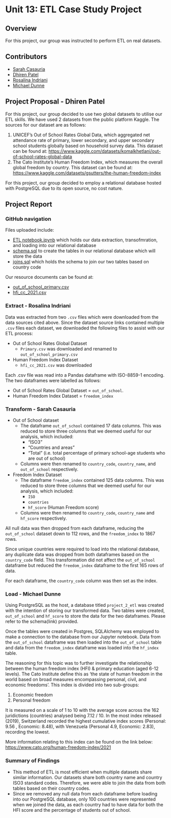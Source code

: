 # Unit 13: ETL Case Study Project

## Overview

For this project, our group was instructed to perform ETL on real datasets.

## Contributors
* [Sarah Casauria](https://github.com/sarahcasauria)
* [Dhiren Patel](https://github.com/DhirenkumarP)
* [Rosalina Indriani](https://github.com/oshabu)
* [Michael Dunne](https://github.com/michaeldunneMD17)

## Project Proposal - Dhiren Patel
For this project, our group decided to use two global datasets to utilise our ETL skills. We have used 2 datasets from the public platform Kaggle. The sources for our dataset are as follows:
1. UNICEF’s Out of School Rates Global Data, which aggregated net attendance rate of primary, lower secondary, and upper secondary school students globally based on household survey data. This dataset can be found at: https://www.kaggle.com/datasets/komalkhetlani/out-of-school-rates-global-data
2. The Cato Institute’s Human Freedom Index, which measures the overall global freedom by country. This dataset can be found at: https://www.kaggle.com/datasets/gsutters/the-human-freedom-index

For this project, our group decided to employ a relational database hosted with PostgreSQL due to its open source, no cost nature.

## Project Report
### GitHub navigation
Files uploaded include:
* [ETL notebook.ipynb](https://github.com/sarahcasauria/Project_2_ETL/blob/main/ETL%20notebook.ipynb) which holds our data extraction, transofmration, and loading into our relational database
* [schema.sql](https://github.com/sarahcasauria/Project_2_ETL/blob/main/schema.sql) to create the tables in our relational database which will store the data
* [joins.sql](https://github.com/sarahcasauria/Project_2_ETL/blob/main/joins.sql) which holds the schema to join our two tables based on country code

Our resource documents can be found at:
* [out_of_school_primary.csv](out_of_school_primary.csv)
* [hfi_cc_2021.csv](hfi_cc_2021.csv)

### Extract  - Rosalina Indriani
Data was extracted from two `.csv` files which were downloaded from the data sources cited above. Since the dataset source links contained multiple `.csv` files each dataset, we downloaded the following files to assist with our ETL process:
* Out of School Rates Global Dataset
   * `Primary.csv` was downloaded and renamed to `out_of_school_primary.csv`
* Human Freedom Index Dataset
   * `hfi_cc_2021.csv` was downloaded

Each .csv file was read into a Pandas dataframe with ISO-8859-1 encoding. The two dataframes were labelled as follows:
* Out of School Rates Global Dataset = `out_of_school`.
* Human Freedom Index Dataset = `freedom_index`

### Transform - Sarah Casauria
* Out of School dataset
    * The dataframe `out_of_school` contained 17 data columns. This was reduced to store three columns that we deemed useful for our analysis, which included:
        * “ISO3”
        * “Countries and areas”
        * “Total” (i.e. total percentage of primary school-age students who are out of school)
    * Columns were then renamed to `country_code`, `country_name`, and `out_of_school` respectively.
* Freedom Index Dataset
    * The dataframe `freedom_index` contained 125 data columns. This was reduced to store three columns that we deemed useful for our analysis, which included:
        * `ISO`
        * `countries`
        * `hf_score` (Human Freedom score)
    * Columns were then renamed to `country_code`, `country_name` and `hf_score` respectively.

All null data was then dropped from each dataframe, reducing the `out_of_school` dataset down to 112 rows, and the `freedom_index` to 1867 rows.

Since unique countries were required to load into the relational database, any duplicate data was dropped from both dataframes based on the `country_code` field. This transformation did not affect the `out_of_school` dataframe but reduced the `freedom_index` dataframe to the first 165 rows of data.

For each dataframe, the `country_code` column was then set as the index.

### Load - Michael Dunne
Using PostgreSQL as the host, a database titled `project_2_etl` was created with the intention of storing our transformed data. Two tables were created, `out_of_school` and `hf_score` to store the data for the two dataframes. Please refer to the schema(link) provided.

Once the tables were created in Postgres, SQLAlchemy was employed to make a connection to the database from our Jupyter notebook. Data from the `out_of_school` dataframe was then loaded into the `out_of_school` table and data from the `freedom_index` dataframe was loaded into the `hf_index` table.

The reasoning for this topic was to further investigate the relationship between the human freedom index (HFI) & primary education (aged 6-12 levels). The Cato Institute define this as ‘the state of human freedom in the world based on broad measures encompassing personal, civil, and economic freedoms’. This index is divided into two sub-groups:
1. Economic freedom 
2. Personal freedom

It is measured on a scale of 1 to 10 with the average score across the 162 juridictions (countries) analysed being 7.12 / 10. 
In the most index released (2019), Switzerland recorded the highest cumulative index scores
(Personal: 9.56 , Economic: 8.48), with Venezuela (Personal 4.9, Economic: 2.83), recording the lowest.   

More information relating to this index can be found on the link below: 
https://www.cato.org/human-freedom-index/2021

### Summary of Findings
* This method of ETL is most efficient when multiple datasets share similar information. Our datasets share both country name and country ISO3 standard codes. Therefore, we were able to join the data from both tables based on their country codes.
* Since we removed any null data from each dataframe before loading into our PostgreSQL database, only 100 countries were represented when we joined the data, as each country had to have data for both the HFI score and the percentage of students out of school. 
